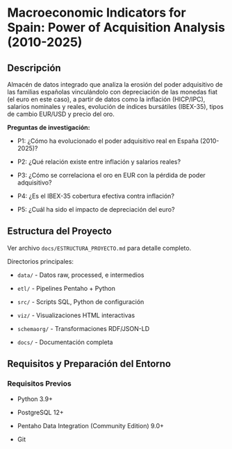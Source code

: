 # Macroeconomic Indicators for Spain: Power of Acquisition Analysis (2010-2025)



## Descripción



Almacén de datos integrado que analiza la erosión del poder adquisitivo de las familias 
españolas vinculándolo con depreciación de las monedas fiat (el euro en este caso), 
a partir de datos como la inflación (HICP/IPC), salarios nominales y reales, 
evolución de índices bursátiles (IBEX-35), tipos de cambio EUR/USD y precio del oro.



**Preguntas de investigación:**

- P1: ¿Cómo ha evolucionado el poder adquisitivo real en España (2010-2025)?

- P2: ¿Qué relación existe entre inflación y salarios reales?

- P3: ¿Cómo se correlaciona el oro en EUR con la pérdida de poder adquisitivo?

- P4: ¿Es el IBEX-35 cobertura efectiva contra inflación?

- P5: ¿Cuál ha sido el impacto de depreciación del euro?



## Estructura del Proyecto



Ver archivo `docs/ESTRUCTURA_PROYECTO.md` para detalle completo.



Directorios principales:

- `data/` - Datos raw, processed, e intermedios

- `etl/` - Pipelines Pentaho + Python

- `src/` - Scripts SQL, Python de configuración

- `viz/` - Visualizaciones HTML interactivas

- `schemaorg/` - Transformaciones RDF/JSON-LD

- `docs/` - Documentación completa



## Requisitos y Preparación del Entorno



### Requisitos Previos

- Python 3.9+

- PostgreSQL 12+

- Pentaho Data Integration (Community Edition) 9.0+

- Git





